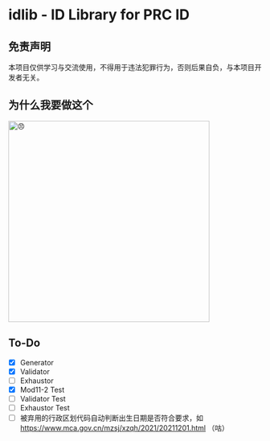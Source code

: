 # idlib - ID Library for PRC ID

## 免责声明

本项目仅供学习与交流使用，不得用于违法犯罪行为，否则后果自负，与本项目开发者无关。

## 为什么我要做这个

<img alt="😠" src="https://github.com/Jasonzyt/idlib/assets/66063199/130915cf-c5e9-4946-bb01-9b4255a38059" width="400px"></img>

## To-Do
- [X] Generator
- [X] Validator
- [ ] Exhaustor
- [X] Mod11-2 Test
- [ ] Validator Test
- [ ] Exhaustor Test
- [ ] 被弃用的行政区划代码自动判断出生日期是否符合要求，如 https://www.mca.gov.cn/mzsj/xzqh/2021/20211201.html （咕）

